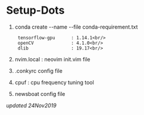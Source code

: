 # Setup-Dots

1. conda create --name <env> --file conda-requirement.txt

        tensorflow-gpu      : 1.14.1<br/>
        openCV              : 4.1.0<br/>
        dlib	            : 19.17<br/>

2. nvim.local           : neovim init.vim file

3. .conkyrc config file

4. cpuf : cpu frequency tuning tool

5. newsboat config file

_updated 24Nov2019_
